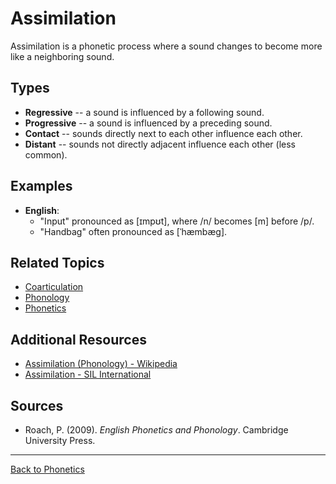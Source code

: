 # Assimilation

Assimilation is a phonetic process where a sound changes to become more like a neighboring sound.

## Types

- **Regressive** -- а sound is influenced by a following sound.
- **Progressive** -- а sound is influenced by a preceding sound.
- **Contact** -- sounds directly next to each other influence each other.
- **Distant** -- sounds not directly adjacent influence each other (less common).

## Examples

- **English**:
  - "Input" pronounced as [ɪmpʊt], where /n/ becomes [m] before /p/.
  - "Handbag" often pronounced as [ˈhæmbæɡ].

## Related Topics

- [Coarticulation](Coarticulation.md)
- [Phonology](../Phonology/Phonology.md)
- [Phonetics](../Core/Phonetics.md)

## Additional Resources

- [Assimilation (Phonology) - Wikipedia](https://en.wikipedia.org/wiki/Assimilation_(phonology))
- [Assimilation - SIL International](https://glossary.sil.org/term/assimilation)

## Sources

- Roach, P. (2009). *English Phonetics and Phonology*. Cambridge University Press.

---

[Back to Phonetics](../README.md)
